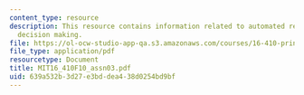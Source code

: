 ```yaml
---
content_type: resource
description: This resource contains information related to automated reasoning and
  decision making.
file: https://ol-ocw-studio-app-qa.s3.amazonaws.com/courses/16-410-principles-of-autonomy-and-decision-making-fall-2010/639a532b3d27e3bddea438d0254bd9bf_MIT16_410F10_assn03.pdf
file_type: application/pdf
resourcetype: Document
title: MIT16_410F10_assn03.pdf
uid: 639a532b-3d27-e3bd-dea4-38d0254bd9bf
---
```

